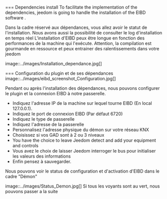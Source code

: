 === Dependencies install
To facilitate the implementation of the dependencies, jeedom is going to handle the installation of the EIBD software .

Dans la cadre réservé aux dépendances, vous allez avoir le statut de l'installation.
Nous avons aussi la possibilité de consulter le log d'installation en temps réel
L'installation d'EIBD peux être longue en fonction des performances de la machine qui l'exécute.
Attention, la compilation est gourmande en ressource et peux entrainer des ralentissements dans votre jeedom

image::../images/Installation_dependance.jpg[]

=== Configuration du plugin et de ses dépendances
image::../images/eibd_screenshot_Configuration.jpg[]

Pendant ou après l'installation des dépendances, nous pouvons configurer le plugin et la connexion EIBD à notre passerelle.

* Indiquez l'adresse IP de la machine sur lequel tourne EIBD (En local 127.0.0.1).
* Indiquez le port de connexion EIBD (Par défaut 6720)
* Indiquez le type de passerelle
* Indiquez l'adresse de la passerelle
* Personnalisez l'adresse physique du démon sur votre réseau KNX
* Choisissez si vos GAD sont à 2 ou 3 niveaux
* You have the choice to leave Jeedom detect and add your equipment and controls
* Vous avez le choix de laisser Jeedom interroger le bus pour initialiser les valeurs des informations
* Enfin pensez à sauvegarder.

Nous pouvons voir le status de configuration et d'activation d'EIBD dans le cadre "Démon"

image::../images/Status_Demon.jpg[]
Si tous les voyants sont au vert, nous pouvons passer a la suite